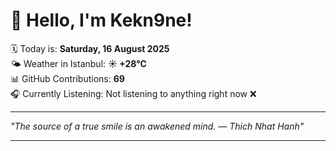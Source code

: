 # 👋 Hello, I'm Kekn9ne!

🗓️ Today is: **Saturday, 16 August 2025**  
🌤️ Weather in Istanbul: **☀️   +28°C**  
📊 GitHub Contributions: **69**  
🎧 Currently Listening: Not listening to anything right now ❌

---

_"The source of a true smile is an awakened mind. — *Thich Nhat Hanh*"_

---
